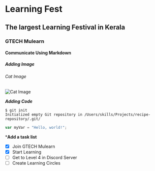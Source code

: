 # Learning Fest
## The largest Learning Festival in Kerala
### GTECH Mulearn
#### Communicate Using Markdown
##### Adding Image

###### Cat Image 


![Cat Image](https://github.com/anugrahprathap/skills-communicate-using-markdown/assets/84971294/98c4f999-f0b2-4877-8755-07db59f665d9)





***Adding Code***

```
$ git init
Initialized empty Git repository in /Users/skills/Projects/recipe-repository/.git/
```

``` javascript
var myVar = "Hello, world!";
```
***Add a task list**
- [X] Join GTECH Mulearn
- [X]  Start Learning
- [ ] Get to Level 4 in Discord Server
- [ ] Create Learning Circles
